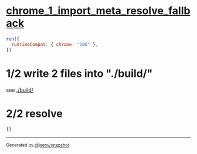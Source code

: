 # [chrome_1_import_meta_resolve_fallback](../../import_meta_resolve_browser.test.mjs#L22)

```js
run({
  runtimeCompat: { chrome: "106" },
})
```

# 1/2 write 2 files into "./build/"

see [./build/](./build/)

# 2/2 resolve

```js
{}
```

---

<sub>
  Generated by <a href="https://github.com/jsenv/core/tree/main/packages/independent/snapshot">@jsenv/snapshot</a>
</sub>
